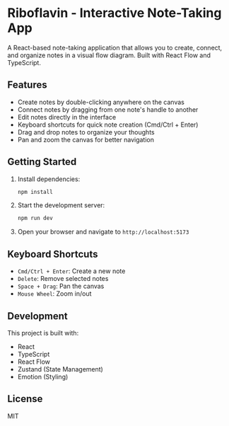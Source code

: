 # Riboflavin - Interactive Note-Taking App

A React-based note-taking application that allows you to create, connect, and organize notes in a visual flow diagram. Built with React Flow and TypeScript.

## Features

- Create notes by double-clicking anywhere on the canvas
- Connect notes by dragging from one note's handle to another
- Edit notes directly in the interface
- Keyboard shortcuts for quick note creation (Cmd/Ctrl + Enter)
- Drag and drop notes to organize your thoughts
- Pan and zoom the canvas for better navigation

## Getting Started

1. Install dependencies:
   ```bash
   npm install
   ```

2. Start the development server:
   ```bash
   npm run dev
   ```

3. Open your browser and navigate to `http://localhost:5173`

## Keyboard Shortcuts

- `Cmd/Ctrl + Enter`: Create a new note
- `Delete`: Remove selected notes
- `Space + Drag`: Pan the canvas
- `Mouse Wheel`: Zoom in/out

## Development

This project is built with:
- React
- TypeScript
- React Flow
- Zustand (State Management)
- Emotion (Styling)

## License

MIT
